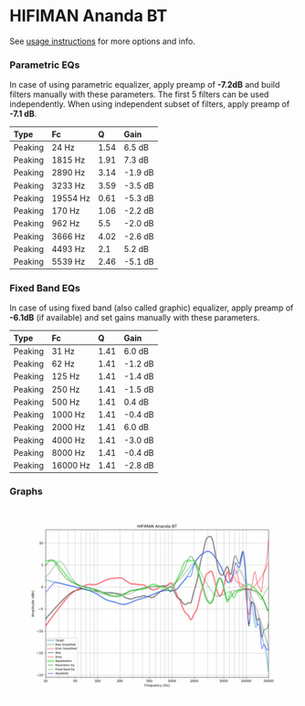 # HIFIMAN Ananda BT
See [usage instructions](https://github.com/jaakkopasanen/AutoEq#usage) for more options and info.

### Parametric EQs
In case of using parametric equalizer, apply preamp of **-7.2dB** and build filters manually
with these parameters. The first 5 filters can be used independently.
When using independent subset of filters, apply preamp of **-7.1 dB**.

| Type    | Fc       |    Q | Gain    |
|:--------|:---------|:-----|:--------|
| Peaking | 24 Hz    | 1.54 | 6.5 dB  |
| Peaking | 1815 Hz  | 1.91 | 7.3 dB  |
| Peaking | 2890 Hz  | 3.14 | -1.9 dB |
| Peaking | 3233 Hz  | 3.59 | -3.5 dB |
| Peaking | 19554 Hz | 0.61 | -5.3 dB |
| Peaking | 170 Hz   | 1.06 | -2.2 dB |
| Peaking | 962 Hz   | 5.5  | -2.0 dB |
| Peaking | 3666 Hz  | 4.02 | -2.6 dB |
| Peaking | 4493 Hz  | 2.1  | 5.2 dB  |
| Peaking | 5539 Hz  | 2.46 | -5.1 dB |

### Fixed Band EQs
In case of using fixed band (also called graphic) equalizer, apply preamp of **-6.1dB**
(if available) and set gains manually with these parameters.

| Type    | Fc       |    Q | Gain    |
|:--------|:---------|:-----|:--------|
| Peaking | 31 Hz    | 1.41 | 6.0 dB  |
| Peaking | 62 Hz    | 1.41 | -1.2 dB |
| Peaking | 125 Hz   | 1.41 | -1.4 dB |
| Peaking | 250 Hz   | 1.41 | -1.5 dB |
| Peaking | 500 Hz   | 1.41 | 0.4 dB  |
| Peaking | 1000 Hz  | 1.41 | -0.4 dB |
| Peaking | 2000 Hz  | 1.41 | 6.0 dB  |
| Peaking | 4000 Hz  | 1.41 | -3.0 dB |
| Peaking | 8000 Hz  | 1.41 | -0.4 dB |
| Peaking | 16000 Hz | 1.41 | -2.8 dB |

### Graphs
![](./HIFIMAN%20Ananda%20BT.png)